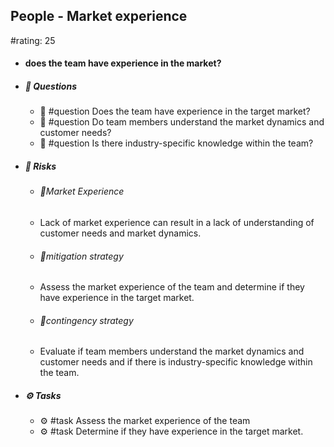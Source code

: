 ## People - Market experience
#rating: 25
- #### does the team have experience in the market?
- ##### 💭 Questions
  - 💭 #question Does the team have experience in the target market?
  - 💭 #question Do team members understand the market dynamics and customer needs?
  - 💭 #question Is there industry-specific knowledge within the team?
- ##### 🚨 Risks

  - ###### 🚨Market Experience
  - Lack of market experience can result in a lack of understanding of customer needs and market dynamics.
  - ###### 🚨mitigation strategy
  - Assess the market experience of the team and determine if they have experience in the target market.
  - ###### 🚨contingency strategy
  - Evaluate if team members understand the market dynamics and customer needs and if there is industry-specific knowledge within the team.
- ##### ⚙️ Tasks
  - ⚙️ #task Assess the market experience of the team
  - ⚙️ #task  Determine if they have experience in the target market.


